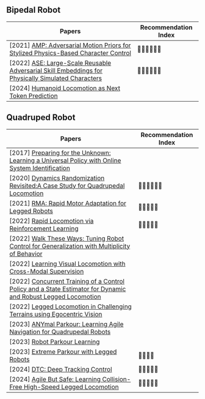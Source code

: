 ## Bipedal Robot

| Papers                                                       | Recommendation Index                       |
| ------------------------------------------------------------ | ------------------------------------------ |
| [2021] [AMP: Adversarial Motion Priors for Stylized Physics-Based Character Control](https://arxiv.org/abs/2104.02180) | :star2::star2::star2::star2::star2::star2: |
| [2022] [ASE: Large-Scale Reusable Adversarial Skill Embeddings for Physically Simulated Characters](https://arxiv.org/abs/2205.01906) | :star2::star2::star2::star2::star2::star2: |
| [2024] [Humanoid Locomotion as Next Token Prediction](https://arxiv.org/abs/2402.19469) |                                            |





## Quadruped Robot

| Papers                                                       | Recommendation Index                       |
| ------------------------------------------------------------ | ------------------------------------------ |
| [2017] [Preparing for the Unknown: Learning a Universal Policy with Online System Identification](https://arxiv.org/abs/1702.02453) |                                            |
| [2020] [Dynamics Randomization Revisited:A Case Study for Quadrupedal Locomotion](https://arxiv.org/abs/2011.02404) | :star2::star2::star2::star2::star2::star2: |
| [2021] [RMA: Rapid Motor Adaptation for Legged Robots](https://arxiv.org/abs/2107.04034) | :star2::star2::star2::star2::star2:        |
| [2022] [Rapid Locomotion via Reinforcement Learning](https://arxiv.org/abs/2205.02824) | :star2::star2::star2::star2::star2:        |
| [2022] [Walk These Ways: Tuning Robot Control for Generalization with Multiplicity of Behavior](https://arxiv.org/abs/2212.03238) |                                            |
| [2022] [Learning Visual Locomotion with Cross-Modal Supervision](https://arxiv.org/abs/2211.03785) |                                            |
| [2022] [Concurrent Training of a Control Policy and a State Estimator for Dynamic and Robust Legged Locomotion](https://arxiv.org/abs/2202.05481) |                                            |
| [2022] [Legged Locomotion in Challenging Terrains using Egocentric Vision](https://arxiv.org/abs/2211.07638) |                                            |
| [2023] [ANYmal Parkour: Learning Agile Navigation for Quadrupedal Robots](https://arxiv.org/abs/2306.14874) |                                            |
| [2023] [Robot Parkour Learning](https://arxiv.org/abs/2309.05665) |                                            |
| [2023] [Extreme Parkour with Legged Robots](https://arxiv.org/abs/2309.14341) | :star2::star2::star2::star2:               |
| [2024] [DTC: Deep Tracking Control](https://www.science.org/doi/abs/10.1126/scirobotics.adh5401) | :star2::star2::star2::star2::star2:        |
| [2024] [Agile But Safe: Learning Collision-Free High-Speed Legged Locomotion](https://arxiv.org/abs/2401.17583) | :star2::star2::star2::star2::star2:        |

